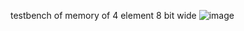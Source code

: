testbench of memory of 4 element 8 bit wide
![image](https://user-images.githubusercontent.com/81949971/210103302-d9329dab-ecdd-46a7-b787-0dacbe007349.png)
